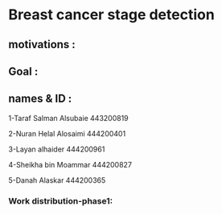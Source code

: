 # Breast cancer stage detection
## motivations :

## Goal :


## names & ID : 

1-Taraf Salman Alsubaie 443200819

2-Nuran Helal Alosaimi 444200401

3-Layan alhaider 444200961

4-Sheikha bin Moammar 444200827

5-Danah Alaskar 444200365

### Work distribution-phase1:
